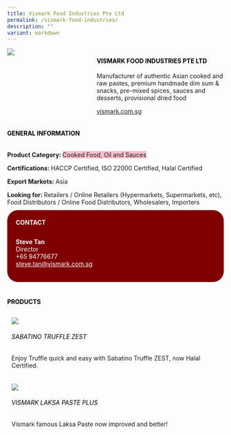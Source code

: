 ```yaml
---
title: Vismark Food Industries Pte Ltd
permalink: /vismark-food-industries/
description: ""
variant: markdown
---
```

<div class="flex-paragraph"> 
<p style="text-transform: uppercase">
</p>
</div> 
<div class="flex-container" style="display: flex; flex-wrap: wrap;"> 
<div class="card sgds" style="flex: 1 1 40%; display: block;">
<img src="https://drive.google.com/u/0/uc?id=14IrcQEwla8OtXvs80HyD-Nn4aZ-ABWee&amp;export=download">
</div> 
<div class="card-sgds" style="flex: 1 1 58%; display: block; margin-left: 3px"> 
<h4 style="text-transform: uppercase; color: black;">
<b>VISMARK FOOD INDUSTRIES PTE LTD 
</b>
</h4> 
<p>Manufacturer of authentic Asian cooked and raw pastes, premium handmade dim sum &amp; snacks, pre-mixed spices, sauces and desserts, provisional dried food
</p> 
<p>
<a href="https://vismark.com.sg" target="_blank">vismark.com.sg
</a>
</p> 
</div> 
</div> 
<h4 style="text-transform: uppercase; color: black;">
<b>General Information
</b>
</h4> 
<div class="flex-container" style="display: flex; flex-wrap: wrap;"> 
<div class="card sgds" style="flex: 1 1 65%; display: block; align-self: stretch"> 
<div class="flex-paragraph"> 
<p>
<b>Product Category: 
</b>
<span style="background-color: pink; border-radius: 10 px;">Cooked Food, Oil and Sauces
</span>
</p> 
<p>
<b>Certifications: 
</b>HACCP Certified, ISO 22000 Certified, Halal Certified
</p> 
<p>
<b>Export Markets: 
</b>Asia
</p> 
<p style="margin-bottom: 10px;">
<b>Looking for: 
</b>Retailers / Online Retailers (Hypermarkets, Supermarkets, etc), Food Distributors / Online Food Distributors, Wholesalers, Importers
</p> 
</div> 
</div> 
<div class="card sgds" style="flex: 1 1 35%; padding: 10px; display: block; background-color: maroon; border-radius: 25px; align-self: center;"> 
<h4 style="color: white; margin-top: 10px; margin-left: 10px;">CONTACT
</h4> 
<div class="flex-paragraph"> 
<p style="padding: 10px; color: white;">
<b>Steve Tan
</b>
<br>Director
<br>+65 94776677
<br>
<a href="mailto:steve.tan@vismark.com.sg" style="color: white;">steve.tan@vismark.com.sg
</a>
</p> 
</div> 
</div> 
</div> 
<br> 
<h4 style="text-transform: uppercase; color: black;">
<b>products
</b>
</h4> 
<div style="display: flex; flex-wrap: wrap;"> 
<div class="card sgds" style="flex: 1 1 47%; margin: 10px; display: block;"> 
<div class="flex-image" style="display: block;">
<img src="https://drive.google.com/u/0/uc?id=195gNvb4TG-409BgVoIPoj8qau-zY6leC&amp;export=download">
</div> 
<div class="flex-paragraph"> 
<h6 style="text-transform: uppercase; color: black;">Sabatino Truffle ZEST
</h6> 
<p>Enjoy Truffle quick and easy with Sabatino Truffle ZEST, now Halal Certified.
</p>
</div> 
</div> 
<div class="card sgds" style="flex: 1 1 47%; margin: 10px; display: block;"> 
<div class="flex-image" style="display: block;">
<img src="https://drive.google.com/u/0/uc?id=1um8KhdiY12eRHWb15M3OFy_AAZqm6kmr&amp;export=download">
</div> 
<div class="flex-paragraph"> 
<h6 style="text-transform: uppercase; color: black;">Vismark Laksa Paste PLUS
</h6> 
<p>Vismark famous Laksa Paste now improved and better!
</p>
</div> 
</div> 
</div>